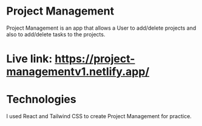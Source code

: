 # Project Management

Project Management is an app that allows a User to add/delete projects and also to add/delete tasks to the projects. 

# Live link: https://project-managementv1.netlify.app/

# Technologies 

I used React and Tailwind CSS to create Project Management for practice. 


